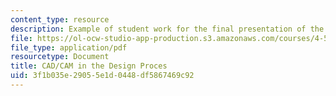 ```yaml
---
content_type: resource
description: Example of student work for the final presentation of the course.
file: https://ol-ocw-studio-app-production.s3.amazonaws.com/courses/4-500-introduction-to-design-computing-fall-2008/3f1b035e29055e1d0448df5867469c92_final_9.pdf
file_type: application/pdf
resourcetype: Document
title: CAD/CAM in the Design Proces
uid: 3f1b035e-2905-5e1d-0448-df5867469c92
---
```

